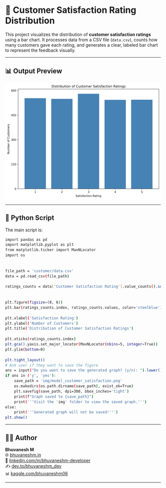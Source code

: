 # 🌟 Customer Satisfaction Rating Distribution

This project visualizes the distribution of **customer satisfaction ratings** using a bar chart. It processes data from a CSV file (`data.csv`), counts how many customers gave each rating, and generates a clear, labeled bar chart to represent the feedback visually.

---

## 📊 Output Preview

![Customer Satisfaction Bar Chart](https://raw.githubusercontent.com/bhuvanesh-m-dev/ds-intern-unified-mentor/refs/heads/main/customer/img/model_customer_satisfaction.png)

---

## 🐍 Python Script

The main script is:

```bash
import pandas as pd
import matplotlib.pyplot as plt
from matplotlib.ticker import MaxNLocator
import os


file_path = 'customer/data.csv'
data = pd.read_csv(file_path)

ratings_counts = data['Customer Satisfaction Rating'].value_counts().sort_index()


plt.figure(figsize=(8, 6))
plt.bar(ratings_counts.index, ratings_counts.values, color='steelblue')

plt.xlabel('Satisfaction Rating')
plt.ylabel('Number of Customers')
plt.title('Distribution of Customer Satisfaction Ratings')

plt.xticks(ratings_counts.index)
plt.gca().yaxis.set_major_locator(MaxNLocator(nbins=5, integer=True))
plt.ylim(bottom=0) 

plt.tight_layout()
# Ask user if they want to save the figure
ans = input("Do you want to save the generated graph? (y/n): ").lower()
if ans in ('y', 'yes'):
    save_path = 'img/model_customer_satisfaction.png'
    os.makedirs(os.path.dirname(save_path), exist_ok=True)
    plt.savefig(save_path, dpi=300, bbox_inches='tight')
    print(f"Graph saved to {save_path}")
    print('''Visit the 'img' folder to view the saved graph.''')
else:
    print('''Generated graph will not be saved!''')
plt.show()

```

---

## 🙋‍♂️ Author

**Bhuvanesh M**   
🌐 [bhuvaneshm.in](https://bhuvaneshm.in)   
🔗 [linkedin.com/in/bhuvaneshm-developer](https://www.linkedin.com/in/bhuvaneshm-developer)   
✍️ [dev.to/bhuvaneshm\_dev](https://dev.to/bhuvaneshm_dev)   
📊 [kaggle.com/bhuvaneshm06](https://www.kaggle.com/bhuvaneshm06)    

---
